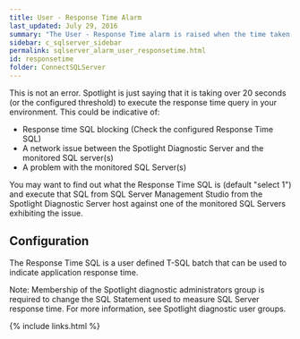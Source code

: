 ```yaml
---
title: User - Response Time Alarm
last_updated: July 29, 2016
summary: "The User - Response Time alarm is raised when the time taken for Spotlight to send a simple query to the monitored SQL Server instance, have it processed and get the answer back is more than 20 seconds (or the configured threshold). The Response Time alarm does not tell you where the time is spent; it could be the network or it could be the SQL Server instance is unresponsive."
sidebar: c_sqlserver_sidebar
permalink: sqlserver_alarm_user_responsetime.html
id: responsetime
folder: ConnectSQLServer
---
```



This is not an error. Spotlight is just saying that it is taking over 20 seconds (or the configured threshold) to execute the response time query in your environment. This could be indicative of:

* Response time SQL blocking (Check the configured Response Time SQL)
* A network issue between the Spotlight Diagnostic Server and the monitored SQL server(s)
* A problem with the monitored SQL Server(s)

You may want to find out what the Response Time SQL is (default "select 1") and execute that SQL from SQL Server Management Studio from the Spotlight Diagnostic Server host against one of the monitored SQL Servers exhibiting the issue.

## Configuration

The Response Time SQL is a user defined T-SQL batch that can be used to indicate application response time.

Note: Membership of the Spotlight diagnostic administrators group is required to change the SQL Statement used to measure SQL Server response time. For more information, see Spotlight diagnostic user groups.

{% include links.html %}
